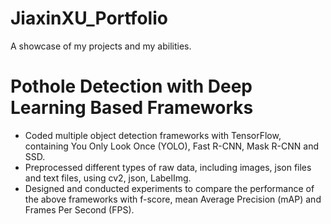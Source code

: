 # JiaxinXU_Portfolio
A showcase of my projects and my abilities.

# Pothole Detection with Deep Learning Based Frameworks  
* Coded multiple object detection frameworks with TensorFlow, containing You Only Look Once (YOLO), Fast R-CNN, Mask R-CNN and SSD.
* Preprocessed different types of raw data, including images, json files and text files, using cv2, json, LabelImg.
* Designed and conducted experiments to compare the performance of the above frameworks with f-score, mean Average Precision (mAP) and Frames Per Second (FPS).

